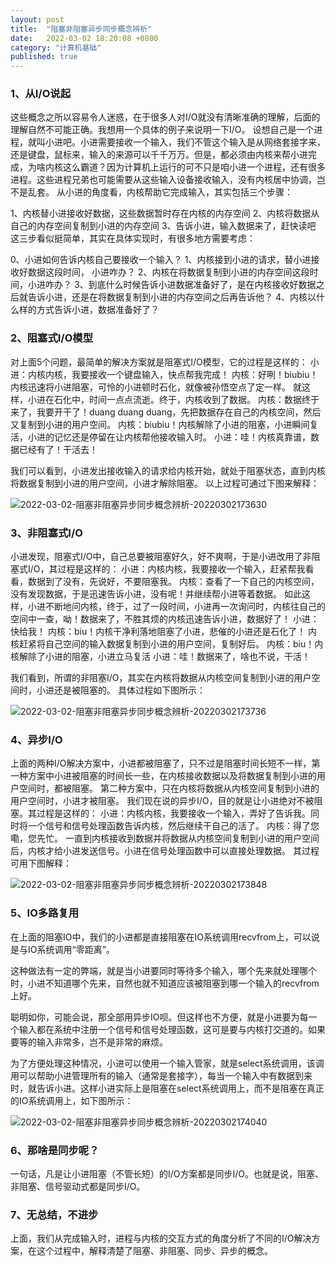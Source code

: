 ```yaml
---
layout: post
title:  "阻塞非阻塞异步同步概念辨析"
date:   2022-03-02 18:20:08 +0800
category: "计算机基础"
published: true
---
```


### 1、从I/O说起
这些概念之所以容易令人迷惑，在于很多人对I/O就没有清晰准确的理解，后面的理解自然不可能正确。我想用一个具体的例子来说明一下I/O。
设想自己是一个进程，就叫小进吧。小进需要接收一个输入，我们不管这个输入是从网络套接字来，还是键盘，鼠标来，输入的来源可以千千万万。但是，都必须由内核来帮小进完成，为啥内核这么霸道？因为计算机上运行的可不只是咱小进一个进程，还有很多进程。这些进程兄弟也可能需要从这些输入设备接收输入，没有内核居中协调，岂不是乱套。
从小进的角度看，内核帮助它完成输入，其实包括三个步骤：

<!--more-->

1、内核替小进接收好数据，这些数据暂时存在内核的内存空间
2、内核将数据从自己的内存空间复制到小进的内存空间
3、告诉小进，输入数据来了，赶快读吧
这三步看似挺简单，其实在具体实现时，有很多地方需要考虑：

0、小进如何告诉内核自己要接收一个输入？
1、内核接到小进的请求，替小进接收好数据这段时间， 小进咋办？
2、内核在将数据复制到小进的内存空间这段时间，小进咋办？
3、到底什么时候告诉小进数据准备好了，是在内核接收好数据之后就告诉小进，还是在将数据复制到小进的内存空间之后再告诉他？
4、内核以什么样的方式告诉小进，数据准备好了？
### 2、阻塞式I/O模型
对上面5个问题，最简单的解决方案就是阻塞式I/O模型，它的过程是这样的：
小进：内核内核，我要接收一个键盘输入，快点帮我完成！
内核：好咧！biubiu！内核迅速将小进阻塞，可怜的小进顿时石化，就像被孙悟空点了定一样。
就这样，小进在石化中，时间一点点流逝。终于，内核收到了数据。
内核：数据终于来了，我要开干了！duang duang duang，先把数据存在自己的内核空间，然后又复制到小进的用户空间。
内核：biubiu！内核解除了小进的阻塞，小进瞬间复活，小进的记忆还是停留在让内核帮他接收输入时。
小进：哇！内核真靠谱，数据已经有了！干活去！

我们可以看到，小进发出接收输入的请求给内核开始，就处于阻塞状态，直到内核将数据复制到小进的用户空间，小进才解除阻塞。
以上过程可通过下图来解释：

![2022-03-02-阻塞非阻塞异步同步概念辨析-20220302173630](https://cdn.jsdelivr.net/gh/liwenju0/blog_pictures@main/pics/2022-03-02-阻塞非阻塞异步同步概念辨析-20220302173630.png)


### 3、非阻塞式I/O
小进发现，阻塞式I/O中，自己总要被阻塞好久，好不爽啊，于是小进改用了非阻塞式I/O，其过程是这样的：
小进：内核内核，我要接收一个输入，赶紧帮我看看，数据到了没有，先说好，不要阻塞我。
内核：查看了一下自己的内核空间，没有发现数据，于是迅速告诉小进，没有呢！并继续帮小进等着数据。
如此这样，小进不断地问内核，终于，过了一段时间，小进再一次询问时，内核往自己的空间中一查，呦！数据来了，不胜其烦的内核迅速告诉小进，数据好了！
小进：快给我！
内核：biu！内核干净利落地阻塞了小进，悲催的小进还是石化了！
内核赶紧将自己空间的输入数据复制到小进的用户空间，复制好后。
内核：biu！内核解除了小进的阻塞，小进立马复活
小进：哇！数据来了，啥也不说，干活！

我们看到，所谓的非阻塞I/O，其实在内核将数据从内核空间复制到小进的用户空间时，小进还是被阻塞的。
具体过程如下图所示：

![2022-03-02-阻塞非阻塞异步同步概念辨析-20220302173736](https://cdn.jsdelivr.net/gh/liwenju0/blog_pictures@main/pics/2022-03-02-阻塞非阻塞异步同步概念辨析-20220302173736.png)



### 4、异步I/O
上面的两种I/O解决方案中，小进都被阻塞了，只不过是阻塞时间长短不一样，第一种方案中小进被阻塞的时间长一些，在内核接收数据以及将数据复制到小进的用户空间时，都被阻塞。
第二种方案中，只在内核将数据从内核空间复制到小进的用户空间时，小进才被阻塞。
我们现在说的异步I/O，目的就是让小进绝对不被阻塞。其过程是这样的：
小进：内核内核，我要接收一个输入，弄好了告诉我。同时将一个信号和信号处理函数告诉内核，然后继续干自己的活了。
内核：得了您嘞，您先忙。
一直到内核接收到数据并将数据从内核空间复制到小进的用户空间后，内核才给小进发送信号。小进在信号处理函数中可以直接处理数据。
其过程可用下图解释：

![2022-03-02-阻塞非阻塞异步同步概念辨析-20220302173848](https://cdn.jsdelivr.net/gh/liwenju0/blog_pictures@main/pics/2022-03-02-阻塞非阻塞异步同步概念辨析-20220302173848.png)



### 5、IO多路复用
在上面的阻塞IO中，我们的小进都是直接阻塞在IO系统调用recvfrom上，可以说是与IO系统调用“零距离”。

这种做法有一定的弊端，就是当小进要同时等待多个输入，哪个先来就处理哪个时，小进不知道哪个先来，自然也就不知道应该被阻塞到哪一个输入的recvfrom上好。

聪明如你，可能会说，那全部用异步IO呗。但这样也不方便，就是小进要为每一个输入都在系统中注册一个信号和信号处理函数，这可是要与内核打交道的。如果要等的输入非常多，岂不是非常的麻烦。

为了方便处理这种情况，小进可以使用一个输入管家，就是select系统调用，该调用可以帮助小进管理所有的输入（通常是套接字），每当一个输入中有数据到来时，就告诉小进。这样小进实际上是阻塞在select系统调用上，而不是阻塞在真正的IO系统调用上，如下图所示：

![2022-03-02-阻塞非阻塞异步同步概念辨析-20220302174040](https://cdn.jsdelivr.net/gh/liwenju0/blog_pictures@main/pics/2022-03-02-阻塞非阻塞异步同步概念辨析-20220302174040.png)



### 6、那啥是同步呢？
一句话，凡是让小进阻塞（不管长短）的I/O方案都是同步I/O。也就是说，阻塞、非阻塞、信号驱动式都是同步I/O。

### 7、无总结，不进步
上面，我们从完成输入时，进程与内核的交互方式的角度分析了不同的I/O解决方案，在这个过程中，解释清楚了阻塞、非阻塞、同步、异步的概念。

